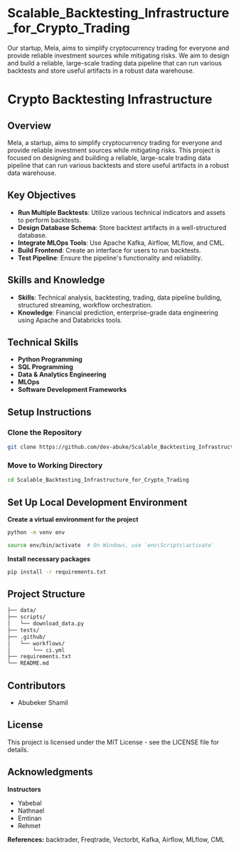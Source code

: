 # Scalable_Backtesting_Infrastructure_for_Crypto_Trading
Our startup, Mela, aims to simplify cryptocurrency trading for everyone and provide reliable investment sources while mitigating risks. We aim to design and build a reliable, large-scale trading data pipeline that can run various backtests and store useful artifacts in a robust data warehouse.

# Crypto Backtesting Infrastructure

## Overview

Mela, a startup, aims to simplify cryptocurrency trading for everyone and provide reliable investment sources while mitigating risks. This project is focused on designing and building a reliable, large-scale trading data pipeline that can run various backtests and store useful artifacts in a robust data warehouse.

## Key Objectives

- **Run Multiple Backtests**: Utilize various technical indicators and assets to perform backtests.
- **Design Database Schema**: Store backtest artifacts in a well-structured database.
- **Integrate MLOps Tools**: Use Apache Kafka, Airflow, MLflow, and CML.
- **Build Frontend**: Create an interface for users to run backtests.
- **Test Pipeline**: Ensure the pipeline's functionality and reliability.

## Skills and Knowledge

- **Skills**: Technical analysis, backtesting, trading, data pipeline building, structured streaming, workflow orchestration.
- **Knowledge**: Financial prediction, enterprise-grade data engineering using Apache and Databricks tools.

## Technical Skills

- **Python Programming**
- **SQL Programming**
- **Data & Analytics Engineering**
- **MLOps**
- **Software Development Frameworks**

## Setup Instructions

### Clone the Repository

```bash
git clone https://github.com/dev-abuke/Scalable_Backtesting_Infrastructure_for_Crypto_Trading.git
```
### Move to Working Directory

```bash
cd Scalable_Backtesting_Infrastructure_for_Crypto_Trading
```
## Set Up Local Development Environment

**Create a virtual environment for the project**

```bash
python -m venv env
```

```sh
source env/bin/activate  # On Windows, use `env\Scripts\activate`
```

**Install necessary packages**

```bash
pip install -r requirements.txt
```
## Project Structure
```bash
├── data/
├── scripts/
│   └── download_data.py
├── tests/
├── .github/
│   └── workflows/
│       └── ci.yml
├── requirements.txt
└── README.md
```
## Contributors
- Abubeker Shamil

## License
This project is licensed under the MIT License - see the LICENSE file for details.

## Acknowledgments
**Instructors** 
- Yabebal
- Nathnael
- Emtinan
- Rehmet

**References:** 
backtrader, Freqtrade, Vectorbt, Kafka, Airflow, MLflow, CML